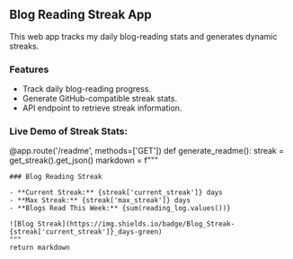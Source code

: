 ## Blog Reading Streak App

This web app tracks my daily blog-reading stats and generates dynamic streaks.

### Features
- Track daily blog-reading progress.
- Generate GitHub-compatible streak stats.
- API endpoint to retrieve streak information.

### Live Demo of Streak Stats:

@app.route('/readme', methods=['GET'])
def generate_readme():
    streak = get_streak().get_json()
    markdown = f"""

    ### Blog Reading Streak

    - **Current Streak:** {streak['current_streak']} days
    - **Max Streak:** {streak['max_streak']} days
    - **Blogs Read This Week:** {sum(reading_log.values())}

    ![Blog Streak](https://img.shields.io/badge/Blog_Streak-{streak['current_streak']}_days-green)
    """
    return markdown

